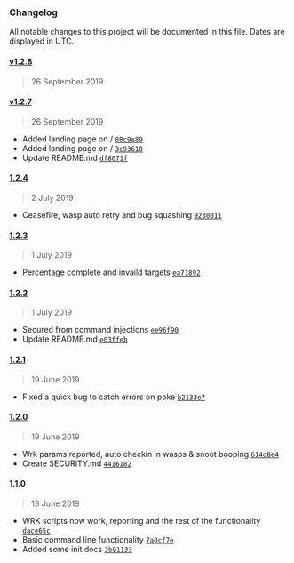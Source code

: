 ### Changelog

All notable changes to this project will be documented in this file. Dates are displayed in UTC.

#### [v1.2.8](https://github.com/Phara0h/WaspsWithBazookas/compare/v1.2.7...v1.2.8)

> 26 September 2019

#### [v1.2.7](https://github.com/Phara0h/WaspsWithBazookas/compare/1.2.4...v1.2.7)

> 26 September 2019

- Added landing page on / [`08c9e89`](https://github.com/Phara0h/WaspsWithBazookas/commit/08c9e894617717f0c16528307520669938793021)
- Added landing page on / [`3c93610`](https://github.com/Phara0h/WaspsWithBazookas/commit/3c93610143002c55a8d01ad44123b89ddd2e1e74)
- Update README.md [`df8071f`](https://github.com/Phara0h/WaspsWithBazookas/commit/df8071f18e9ae25f9030039b1a5d8bcc48a241b4)

#### [1.2.4](https://github.com/Phara0h/WaspsWithBazookas/compare/1.2.3...1.2.4)

> 2 July 2019

- Ceasefire, wasp auto retry and bug squashing [`9230011`](https://github.com/Phara0h/WaspsWithBazookas/commit/9230011b431c88231e67d71b23cbde447226616c)

#### [1.2.3](https://github.com/Phara0h/WaspsWithBazookas/compare/1.2.2...1.2.3)

> 1 July 2019

- Percentage complete and invaild targets [`ea71892`](https://github.com/Phara0h/WaspsWithBazookas/commit/ea71892bf7122fe99777d0d3562fe7c6131276a2)

#### [1.2.2](https://github.com/Phara0h/WaspsWithBazookas/compare/1.2.1...1.2.2)

> 1 July 2019

- Secured from command injections [`ee96f90`](https://github.com/Phara0h/WaspsWithBazookas/commit/ee96f906766e592e870d72e0d9f8bd832fc1a8ce)
- Update README.md [`e03ffeb`](https://github.com/Phara0h/WaspsWithBazookas/commit/e03ffebcfd626e42b98f3053bdb96d69bf5e1357)

#### [1.2.1](https://github.com/Phara0h/WaspsWithBazookas/compare/1.2.0...1.2.1)

> 19 June 2019

- Fixed a quick bug to catch errors on poke [`b2133e7`](https://github.com/Phara0h/WaspsWithBazookas/commit/b2133e72b51aea08678b885f583641150429a458)

#### [1.2.0](https://github.com/Phara0h/WaspsWithBazookas/compare/1.1.0...1.2.0)

> 19 June 2019

- Wrk params reported,  auto checkin in wasps & snoot booping [`614d8e4`](https://github.com/Phara0h/WaspsWithBazookas/commit/614d8e44873475e542eae8813f6a3ec6ddf7130a)
- Create SECURITY.md [`4416182`](https://github.com/Phara0h/WaspsWithBazookas/commit/4416182199ac3152f567bdaa7eb4906130362092)

#### 1.1.0

> 19 June 2019

- WRK scripts now work, reporting and the rest of the functionality [`dace65c`](https://github.com/Phara0h/WaspsWithBazookas/commit/dace65c8d25d899f9968e1346f877c60e33df472)
- Basic command line functionality [`7a0cf7e`](https://github.com/Phara0h/WaspsWithBazookas/commit/7a0cf7e883c98c236aad1364404ac34eb40e073b)
- Added some init docs [`3b91133`](https://github.com/Phara0h/WaspsWithBazookas/commit/3b91133104524cb928b20272b0652fc4634e4a9b)
